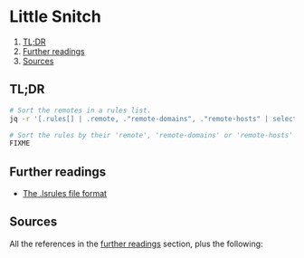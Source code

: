 # Little Snitch

1. [TL;DR](#tldr)
1. [Further readings](#further-readings)
1. [Sources](#sources)

## TL;DR

```sh
# Sort the remotes in a rules list.
jq -r '[.rules[] | .remote, ."remote-domains", ."remote-hosts" | select(. != null)] | sort | .[]' rules.lsrules

# Sort the rules by their 'remote', 'remote-domains' or 'remote-hosts' field.
FIXME
```

## Further readings

- [The .lsrules file format]

## Sources

All the references in the [further readings] section, plus the following:

<!-- project's references -->
[the .lsrules file format]: https://help.obdev.at/littlesnitch5/ref-lsrules-file-format

<!-- in-article references -->
[further readings]: #further-readings

<!-- internal references -->
<!-- external references -->
